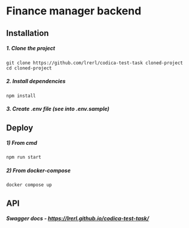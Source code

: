 # Finance manager backend

## Installation
##### 1. Clone the project
    git clone https://github.com/lrerl/codica-test-task cloned-project
    cd cloned-project

##### 2. Install dependencies
    npm install
    
##### 3. Create .env file (see into .env.sample)

## Deploy
##### 1) From cmd
    npm run start

##### 2) From docker-compose
    docker compose up
  
## API
##### Swagger docs - https://lrerl.github.io/codica-test-task/
